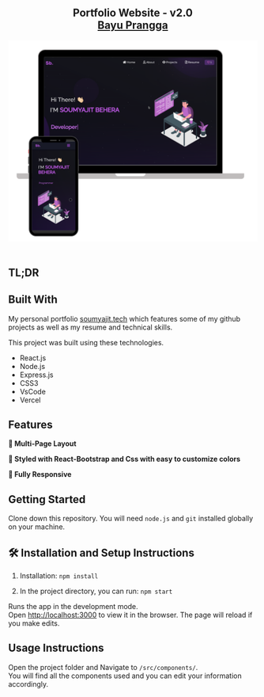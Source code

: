 <h2 align="center">
  Portfolio Website - v2.0<br/>
  <a href="https://kreusnabayu.vercel.app/" target="_blank">Bayu Prangga</a>
</h2>
<div align="center">
  <img alt="Demo" src="./Images/readme-img1.png" />
</div>

<br/>





## TL;DR


## Built With

My personal portfolio <a href="https://kreusnabayu.vercel.app/" target="_blank">soumyajit.tech</a> which features some of my github projects as well as my resume and technical skills.<br/>

This project was built using these technologies.

- React.js
- Node.js
- Express.js
- CSS3
- VsCode
- Vercel

## Features

**📖 Multi-Page Layout**

**🎨 Styled with React-Bootstrap and Css with easy to customize colors**

**📱 Fully Responsive**

## Getting Started

Clone down this repository. You will need `node.js` and `git` installed globally on your machine.

## 🛠 Installation and Setup Instructions

1. Installation: `npm install`

2. In the project directory, you can run: `npm start`

Runs the app in the development mode.\
Open [http://localhost:3000](http://localhost:3000) to view it in the browser.
The page will reload if you make edits.

## Usage Instructions

Open the project folder and Navigate to `/src/components/`. <br/>
You will find all the components used and you can edit your information accordingly.


